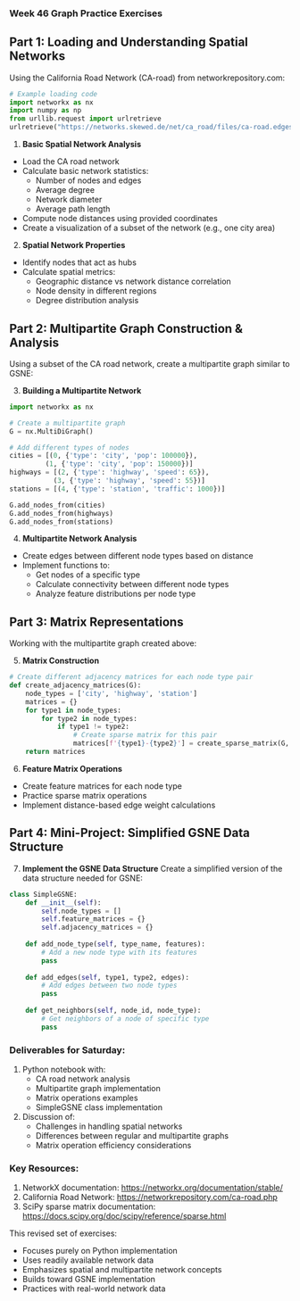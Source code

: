 ### Week 46 Graph Practice Exercises

## Part 1: Loading and Understanding Spatial Networks
Using the California Road Network (CA-road) from networkrepository.com:
```python
# Example loading code
import networkx as nx
import numpy as np
from urllib.request import urlretrieve
urlretrieve("https://networks.skewed.de/net/ca_road/files/ca-road.edges", "ca-road.edges")
```

1. **Basic Spatial Network Analysis**
- Load the CA road network 
- Calculate basic network statistics:
  * Number of nodes and edges
  * Average degree
  * Network diameter
  * Average path length
- Compute node distances using provided coordinates
- Create a visualization of a subset of the network (e.g., one city area)

2. **Spatial Network Properties**
- Identify nodes that act as hubs
- Calculate spatial metrics:
  * Geographic distance vs network distance correlation
  * Node density in different regions
  * Degree distribution analysis

## Part 2: Multipartite Graph Construction & Analysis
Using a subset of the CA road network, create a multipartite graph similar to GSNE:

3. **Building a Multipartite Network**
```python
import networkx as nx

# Create a multipartite graph
G = nx.MultiDiGraph()

# Add different types of nodes
cities = [(0, {'type': 'city', 'pop': 100000}),
         (1, {'type': 'city', 'pop': 150000})]
highways = [(2, {'type': 'highway', 'speed': 65}),
           (3, {'type': 'highway', 'speed': 55})]
stations = [(4, {'type': 'station', 'traffic': 1000})]

G.add_nodes_from(cities)
G.add_nodes_from(highways)
G.add_nodes_from(stations)
```

4. **Multipartite Network Analysis**
- Create edges between different node types based on distance
- Implement functions to:
  * Get nodes of a specific type
  * Calculate connectivity between different node types
  * Analyze feature distributions per node type

## Part 3: Matrix Representations
Working with the multipartite graph created above:

5. **Matrix Construction**
```python
# Create different adjacency matrices for each node type pair
def create_adjacency_matrices(G):
    node_types = ['city', 'highway', 'station']
    matrices = {}
    for type1 in node_types:
        for type2 in node_types:
            if type1 != type2:
                # Create sparse matrix for this pair
                matrices[f'{type1}-{type2}'] = create_sparse_matrix(G, type1, type2)
    return matrices
```

6. **Feature Matrix Operations**
- Create feature matrices for each node type
- Practice sparse matrix operations
- Implement distance-based edge weight calculations

## Part 4: Mini-Project: Simplified GSNE Data Structure

7. **Implement the GSNE Data Structure**
Create a simplified version of the data structure needed for GSNE:
```python
class SimpleGSNE:
    def __init__(self):
        self.node_types = []
        self.feature_matrices = {}
        self.adjacency_matrices = {}
    
    def add_node_type(self, type_name, features):
        # Add a new node type with its features
        pass
    
    def add_edges(self, type1, type2, edges):
        # Add edges between two node types
        pass
    
    def get_neighbors(self, node_id, node_type):
        # Get neighbors of a node of specific type
        pass
```

### Deliverables for Saturday:
1. Python notebook with:
   - CA road network analysis
   - Multipartite graph implementation
   - Matrix operations examples
   - SimpleGSNE class implementation
2. Discussion of:
   - Challenges in handling spatial networks
   - Differences between regular and multipartite graphs
   - Matrix operation efficiency considerations

### Key Resources:
1. NetworkX documentation: https://networkx.org/documentation/stable/
2. California Road Network: https://networkrepository.com/ca-road.php
3. SciPy sparse matrix documentation: https://docs.scipy.org/doc/scipy/reference/sparse.html

This revised set of exercises:
- Focuses purely on Python implementation
- Uses readily available network data
- Emphasizes spatial and multipartite network concepts
- Builds toward GSNE implementation
- Practices with real-world network data


